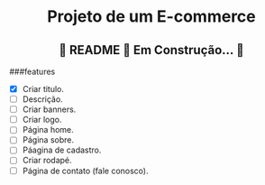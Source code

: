 <h1 align="center"> Projeto de um E-commerce </h1>

<h2 align= "center">
  🚧 README 👷‍ Em Construção... 🚧
</h2>

###features

- [x] Criar titulo.
- [ ] Descrição.
- [ ] Criar banners.
- [ ] Criar logo.
- [ ] Página home. 
- [ ] Página sobre.
- [ ] Páagina de cadastro.
- [ ] Criar rodapé.
- [ ] Página de contato (fale conosco).

